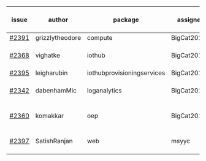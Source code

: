 | issue | author | package | assignee | bot advice | created date of issue | target release date | date from target |
| ------ | ------ | ------ | ------ | ------ | ------ | ------ | :-----: |
| [#2391](https://github.com/Azure/sdk-release-request/issues/2391) | grizzlytheodore | compute | BigCat20196 |   | 01-19 | 01-28 |   |
| [#2368](https://github.com/Azure/sdk-release-request/issues/2368) | vighatke | iothub | BigCat20196 |   release date < 2 ! <br> | 01-10 | 01-24 | 2 |
| [#2395](https://github.com/Azure/sdk-release-request/issues/2395) | leigharubin | iothubprovisioningservices | BigCat20196 |   | 01-20 | 02-01 |   |
| [#2342](https://github.com/Azure/sdk-release-request/issues/2342) | dabenhamMic | loganalytics | BigCat20196 |   release date < 2 ! <br> | 01-05 | 01-19 | -2 |
| [#2360](https://github.com/Azure/sdk-release-request/issues/2360) | komakkar | oep | BigCat20196 |   release date < 2 ! <br> | 01-07 | 01-24 | 2 |
| [#2397](https://github.com/Azure/sdk-release-request/issues/2397) | SatishRanjan | web | msyyc |   release date < 2 ! <br> | 01-21 | 01-24 | 2 |
